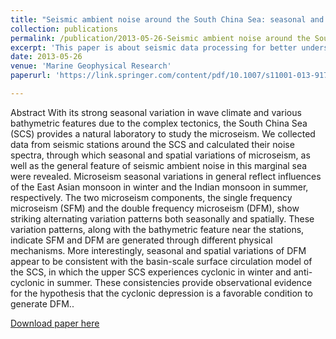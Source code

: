 ```yaml
---
title: "Seismic ambient noise around the South China Sea: seasonal and spatial variations, and implications for its climate and surface circulation"
collection: publications
permalink: /publication/2013-05-26-Seismic ambient noise around the South China Sea
excerpt: 'This paper is about seismic data processing for better understanding of seismic ambient noise using power spectral density and probability density function.'
date: 2013-05-26
venue: 'Marine Geophysical Research'
paperurl: 'https://link.springer.com/content/pdf/10.1007/s11001-013-9176-6.pdf'

---
```

Abstract With its strong seasonal variation in wave climate and various bathymetric features due to the complex
tectonics, the South China Sea (SCS) provides a natural
laboratory to study the microseism. We collected data from
seismic stations around the SCS and calculated their noise
spectra, through which seasonal and spatial variations of
microseism, as well as the general feature of seismic
ambient noise in this marginal sea were revealed. Microseism seasonal variations in general reflect influences of
the East Asian monsoon in winter and the Indian monsoon
in summer, respectively. The two microseism components,
the single frequency microseism (SFM) and the double
frequency microseism (DFM), show striking alternating
variation patterns both seasonally and spatially. These
variation patterns, along with the bathymetric feature near
the stations, indicate SFM and DFM are generated through
different physical mechanisms. More interestingly, seasonal and spatial variations of DFM appear to be consistent
with the basin-scale surface circulation model of the SCS,
in which the upper SCS experiences cyclonic in winter and
anti-cyclonic in summer. These consistencies provide
observational evidence for the hypothesis that the cyclonic
depression is a favorable condition to generate DFM..

[Download paper here](https://link.springer.com/content/pdf/10.1007/s11001-013-9176-6.pdf)
